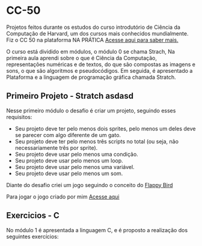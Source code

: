 # CC-50

Projetos feitos durante os estudos do curso introdutório de Ciência da Computação de Harvard, um dos cursos mais conhecidos mundialmente. Fiz o CC 50 na plataforma NA PRÁTICA <a href="https://www.napratica.org.br/curso-de-harvard-traduzido-cc50/">Acesse aqui para saber mais.</a>

O curso está dividido em módulos, o módulo 0 se chama Strach, Na primeira aula aprendi sobre o que é Ciência da Computação, representações numéricas e de textos, do que são compostas as imagens e sons, o que são algoritmos e pseudocódigos. Em seguida, é apresentado a Plataforma e a linguagem de programação gráfica chamada Stratch. 

## Primeiro Projeto - Stratch asdasd

Nesse primeiro módulo o desafio é criar um projeto, seguindo esses requisitos:
* Seu projeto deve ter pelo menos dois sprites, pelo menos um deles deve se parecer com algo diferente de um gato.
* Seu projeto deve ter pelo menos três scripts no total (ou seja, não necessariamente três por sprite).
* Seu projeto deve usar pelo menos uma condição.
* Seu projeto deve usar pelo menos um loop.
* Seu projeto deve usar pelo menos uma variável.
* Seu projeto deve usar pelo menos um som.

Diante do desafio criei um jogo seguindo o conceito do <a href="https://flappybird.io">Flappy Bird</a>

Para jogar o jogo criado por mim <a href="https://scratch.mit.edu/projects/676389881">Acesse aqui</a>

##  Exercicios - C

No módulo 1 é apresentada a linguagem C, e é proposto a realização dos seguintes exercícios:




